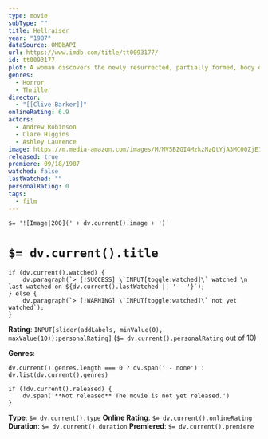 ```yaml
---
type: movie
subType: ""
title: Hellraiser
year: "1987"
dataSource: OMDbAPI
url: https://www.imdb.com/title/tt0093177/
id: tt0093177
plot: A woman discovers the newly resurrected, partially formed, body of her brother-in-law and lover. She starts killing for him to revitalize his body and escape the demonic beings that are pursuing him after he escaped their underworld.
genres:
  - Horror
  - Thriller
director:
  - "[[Clive Barker]]"
onlineRating: 6.9
actors:
  - Andrew Robinson
  - Clare Higgins
  - Ashley Laurence
image: https://m.media-amazon.com/images/M/MV5BZGI4MzkzNzQtYjA3MC00ZjE1LWI0NWUtMDdjNWQ3OTgxZTkwXkEyXkFqcGc@._V1_SX300.jpg
released: true
premiere: 09/18/1987
watched: false
lastWatched: ""
personalRating: 0
tags:
  - film
---
```


`$= '![Image|200](' + dv.current().image + ')'`

# `$= dv.current().title`

```dataviewjs
if (dv.current().watched) {
	dv.paragraph(`> [!SUCCESS] \`INPUT[toggle:watched]\` watched \n last watched on ${dv.current().lastWatched || '---'}`);
} else {
	dv.paragraph(`> [!WARNING] \`INPUT[toggle:watched]\` not yet watched`);
}
```

**Rating**:  `INPUT[slider(addLabels, minValue(0), maxValue(10)):personalRating]` (`$= dv.current().personalRating` out of 10)

**Genres**:
```dataviewjs
dv.current().genres.length === 0 ? dv.span(' - none') : dv.list(dv.current().genres)
```

```dataviewjs
if (!dv.current().released) {
	dv.span('**Not released** The movie is not yet released.')
}
```

**Type**: `$= dv.current().type`
**Online Rating**: `$= dv.current().onlineRating`
**Duration**:  `$= dv.current().duration`
**Premiered**: `$= dv.current().premiere`